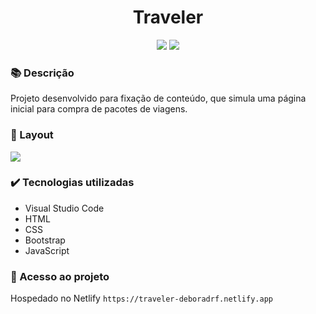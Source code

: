 <h1 align="center">Traveler</h1>
<p align="center">
  <img src="https://img.shields.io/badge/STATUS-CONCLUIDO-green?style=plastic">
  <img src="https://img.shields.io/github/stars/deboradrf?style=social">
</p>

### 📚 Descrição
Projeto desenvolvido para fixação de conteúdo, que simula uma página inicial para compra de pacotes de viagens.

### 🎨 Layout
<img src="https://github.com/user-attachments/assets/cbf60894-c844-4202-8c17-cc7bc9c13ef9">

### ✔️ Tecnologias utilizadas
- Visual Studio Code
- HTML
- CSS
- Bootstrap
- JavaScript

### 📁 Acesso ao projeto
Hospedado no Netlify `https://traveler-deboradrf.netlify.app`
